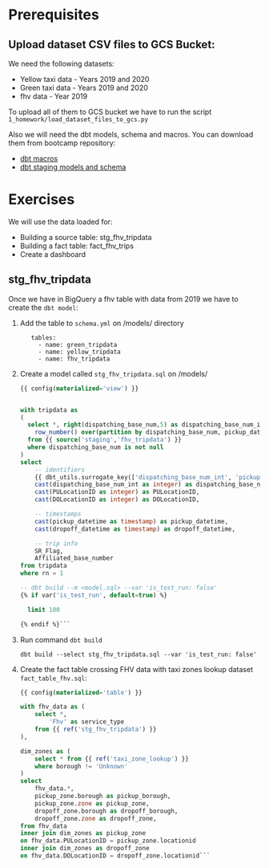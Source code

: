 # Prerequisites
## Upload dataset CSV files to GCS Bucket:
We need the following datasets:
- Yellow taxi data - Years 2019 and 2020
- Green taxi data - Years 2019 and 2020
- fhv data - Year 2019

To upload all of them to GCS bucket we have to run the script ``1_homework/load_dataset_files_to_gcs.py``

Also we will need the dbt models, schema and macros. You can download them from bootcamp repository:
- [dbt macros](https://github.com/DataTalksClub/data-engineering-zoomcamp/tree/main/week_4_analytics_engineering/taxi_rides_ny/macros)
- [dbt staging models and schema](https://github.com/DataTalksClub/data-engineering-zoomcamp/tree/main/week_4_analytics_engineering/taxi_rides_ny/models/staging)


# Exercises
We will use the data loaded for:

- Building a source table: stg_fhv_tripdata
- Building a fact table: fact_fhv_trips
- Create a dashboard

## stg_fhv_tripdata
Once we have in BigQuery a fhv table with data from 2019 we have to create the `dbt model`:

1. Add the table to `schema.yml` on /models/ directory
    
          tables:
            - name: green_tripdata
            - name: yellow_tripdata
            - name: fhv_tripdata
            
2. Create a model called `stg_fhv_tripdata.sql` on /models/

    ```sql
    {{ config(materialized='view') }}


    with tripdata as 
    (
      select *, right(dispatching_base_num,5) as dispatching_base_num_int,
        row_number() over(partition by dispatching_base_num, pickup_datetime) as rn
      from {{ source('staging','fhv_tripdata') }}
      where dispatching_base_num is not null 
    )
    select
        -- identifiers
        {{ dbt_utils.surrogate_key(['dispatching_base_num_int', 'pickup_datetime']) }} as tripid,
        cast(dispatching_base_num_int as integer) as dispatching_base_num,
        cast(PULocationID as integer) as PULocationID,
        cast(DOLocationID as integer) as DOLocationID,

        -- timestamps
        cast(pickup_datetime as timestamp) as pickup_datetime,
        cast(dropoff_datetime as timestamp) as dropoff_datetime,

        -- trip info
        SR_Flag,
        Affiliated_base_number
    from tripdata
    where rn = 1

    -- dbt build --m <model.sql> --var 'is_test_run: false'
    {% if var('is_test_run', default=true) %}

      limit 100

    {% endif %}```
    
3. Run command `dbt build`

    ```dbt build --select stg_fhv_tripdata.sql --var 'is_test_run: false'```
    
4. Create the fact table crossing FHV data with taxi zones lookup dataset `fact_table_fhv.sql`:

    ```sql
    {{ config(materialized='table') }}

    with fhv_data as (
        select *, 
            'Fhv' as service_type 
        from {{ ref('stg_fhv_tripdata') }}
    ),

    dim_zones as (
        select * from {{ ref('taxi_zone_lookup') }}
        where borough != 'Unknown'
    )
    select 
        fhv_data.*,
        pickup_zone.borough as pickup_borough, 
        pickup_zone.zone as pickup_zone, 
        dropoff_zone.borough as dropoff_borough, 
        dropoff_zone.zone as dropoff_zone,  
    from fhv_data
    inner join dim_zones as pickup_zone
    on fhv_data.PULocationID = pickup_zone.locationid
    inner join dim_zones as dropoff_zone
    on fhv_data.DOLocationID = dropoff_zone.locationid```
